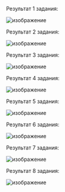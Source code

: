 Результат 1 задания: 

![изображение](https://github.com/user-attachments/assets/e74b5261-c1e9-41d2-b8fa-e91884b1aabb)

Результат 2 задания: 

![изображение](https://github.com/user-attachments/assets/58df8ef7-b203-4ff3-b24d-72c3532b8fd5)

Результат 3 задания: 

![изображение](https://github.com/user-attachments/assets/b08703fc-f023-44c4-bbc5-e3b43f49d1f1)

Результат 4 задания: 

![изображение](https://github.com/user-attachments/assets/872d3580-fe34-4741-b247-8eaf9d628c24)

Результат 5 задания:

![изображение](https://github.com/user-attachments/assets/4aa2e37f-ff87-4580-b7a6-358c556f9788)

Результат 6 задания:

![изображение](https://github.com/user-attachments/assets/3a52323a-76ad-4db6-9970-7aa4c77f04d4)

Результат 7 задания:

![изображение](https://github.com/user-attachments/assets/610c11ed-3fa5-4f24-b804-d16b58596a5a)

Результат 8 задания: 

![изображение](https://github.com/user-attachments/assets/53f0e610-4beb-414f-9432-7ed8d2d38467)
